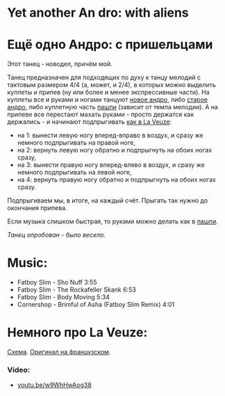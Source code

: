 Yet another An dro: with aliens
===============================
# Ещё одно Андро: с пришельцами
Этот танец - новодел, причём мой.

Танец предназначен для подходящих по духу к танцу мелодий с тактовым размером 4/4 (а, может, и 2/4), в которых можно выделить куплеты и припев (ну или более и менее экспрессивные части). На куплеты все и руками и ногами танцуют [новое андро](an-dro-nevez.md), либо [старое андро](an-dro-mod-kozh-tour.md), либо куплетную часть [пашпи](pach-pi.md) (зависит от темпа мелодии). А на припеве все перестают махать руками - просто держатся как держались - и начинают подпрыгивать [как в La Veuze](https://www.youtube.com/watch?v=w9WhHwAog38):

- на 1: вынести левую ногу вперед-вправо в воздух, и сразу же немного подпрыгивать на правой ноге,
- на 2: вернуть левую ногу обратно и подпрыгнуть на обоих ногах сразу,
- на 3: вынести правую ногу вперед-влево в воздух, и сразу же немного подпрыгивать на левой ноге,
- на 4: вернуть правую ногу обратно и подпрыгнуть на обоих ногах сразу.

Подпрыгиваем мы, в итоге, на каждый счёт. Прыгать так нужно до окончания припева.

Если музыка слишком быстрая, то руками можно делать как в [пашпи](pach-pi.md).

_Танец опробован - было весело._

Music:
======
- Fatboy Slim - Sho Nuff 3:55
- Fatboy Slim - The Rockafeller Skank 6:53
- Fatboy Slim - Body Moving 5:34
- Cornershop - Brimful of Asha (Fatboy Slim Remix) 4:01

Немного про La Veuze:
====================
[Схема](https://translate.google.ru/translate?hl=en&sl=fr&tl=ru&u=http%3A%2F%2Fdansesbretonnes.gwalarn.org%2Fdanses%2Fveuze.html&sandbox=1). [Оригинал на французском](http://dansesbretonnes.gwalarn.org/danses/veuze.html).

### Video:
- [youtu.be/w9WhHwAog38](https://www.youtube.com/watch?v=w9WhHwAog38)
